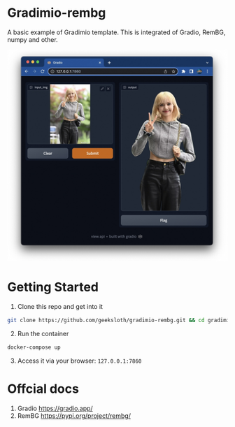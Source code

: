 # Gradimio-rembg
A basic example of Gradimio template. This is integrated of Gradio, RemBG, numpy and other.

![Gradimio-rembg](static/ss.jpg "Gradimio-rembg screenshot")



# Getting Started
1. Clone this repo and get into it
```bash
git clone https://github.com/geeksloth/gradimio-rembg.git && cd gradimio-rembg
```
2. Run the container
```bash
docker-compose up
```
3. Access it via your browser:
```127.0.0.1:7860```

# Offcial docs
1. Gradio https://gradio.app/
2. RemBG https://pypi.org/project/rembg/

